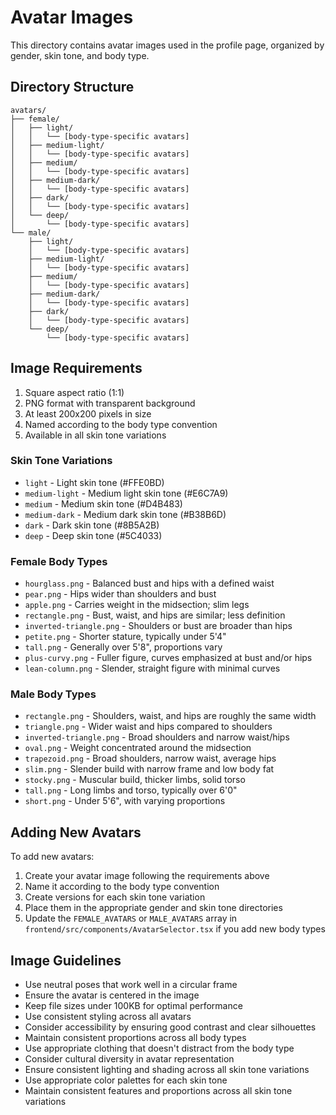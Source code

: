 # Avatar Images

This directory contains avatar images used in the profile page, organized by gender, skin tone, and body type.

## Directory Structure

```
avatars/
├── female/
│   ├── light/
│   │   └── [body-type-specific avatars]
│   ├── medium-light/
│   │   └── [body-type-specific avatars]
│   ├── medium/
│   │   └── [body-type-specific avatars]
│   ├── medium-dark/
│   │   └── [body-type-specific avatars]
│   ├── dark/
│   │   └── [body-type-specific avatars]
│   └── deep/
│       └── [body-type-specific avatars]
└── male/
    ├── light/
    │   └── [body-type-specific avatars]
    ├── medium-light/
    │   └── [body-type-specific avatars]
    ├── medium/
    │   └── [body-type-specific avatars]
    ├── medium-dark/
    │   └── [body-type-specific avatars]
    ├── dark/
    │   └── [body-type-specific avatars]
    └── deep/
        └── [body-type-specific avatars]
```

## Image Requirements

1. Square aspect ratio (1:1)
2. PNG format with transparent background
3. At least 200x200 pixels in size
4. Named according to the body type convention
5. Available in all skin tone variations

### Skin Tone Variations
- `light` - Light skin tone (#FFE0BD)
- `medium-light` - Medium light skin tone (#E6C7A9)
- `medium` - Medium skin tone (#D4B483)
- `medium-dark` - Medium dark skin tone (#B38B6D)
- `dark` - Dark skin tone (#8B5A2B)
- `deep` - Deep skin tone (#5C4033)

### Female Body Types
- `hourglass.png` - Balanced bust and hips with a defined waist
- `pear.png` - Hips wider than shoulders and bust
- `apple.png` - Carries weight in the midsection; slim legs
- `rectangle.png` - Bust, waist, and hips are similar; less definition
- `inverted-triangle.png` - Shoulders or bust are broader than hips
- `petite.png` - Shorter stature, typically under 5'4"
- `tall.png` - Generally over 5'8", proportions vary
- `plus-curvy.png` - Fuller figure, curves emphasized at bust and/or hips
- `lean-column.png` - Slender, straight figure with minimal curves

### Male Body Types
- `rectangle.png` - Shoulders, waist, and hips are roughly the same width
- `triangle.png` - Wider waist and hips compared to shoulders
- `inverted-triangle.png` - Broad shoulders and narrow waist/hips
- `oval.png` - Weight concentrated around the midsection
- `trapezoid.png` - Broad shoulders, narrow waist, average hips
- `slim.png` - Slender build with narrow frame and low body fat
- `stocky.png` - Muscular build, thicker limbs, solid torso
- `tall.png` - Long limbs and torso, typically over 6'0"
- `short.png` - Under 5'6", with varying proportions

## Adding New Avatars

To add new avatars:

1. Create your avatar image following the requirements above
2. Name it according to the body type convention
3. Create versions for each skin tone variation
4. Place them in the appropriate gender and skin tone directories
5. Update the `FEMALE_AVATARS` or `MALE_AVATARS` array in `frontend/src/components/AvatarSelector.tsx` if you add new body types

## Image Guidelines

- Use neutral poses that work well in a circular frame
- Ensure the avatar is centered in the image
- Keep file sizes under 100KB for optimal performance
- Use consistent styling across all avatars
- Consider accessibility by ensuring good contrast and clear silhouettes
- Maintain consistent proportions across all body types
- Use appropriate clothing that doesn't distract from the body type
- Consider cultural diversity in avatar representation
- Ensure consistent lighting and shading across all skin tone variations
- Use appropriate color palettes for each skin tone
- Maintain consistent features and proportions across all skin tone variations 